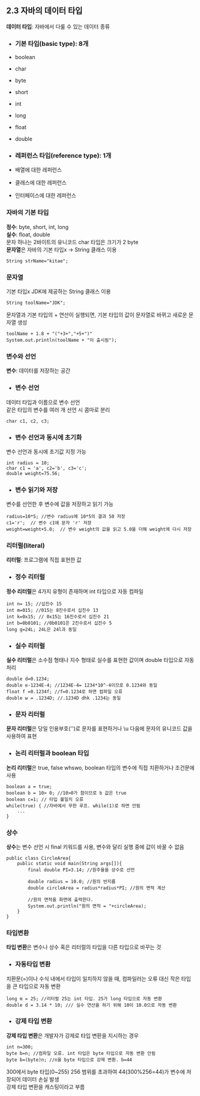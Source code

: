 ## 2.3 자바의 데이터 타입

**데이터 타입**: 자바에서 다룰 수 있는 데이터 종류

+ ### 기본 타입(basic type): 8개
+ boolean
+ char
+ byte
+ short
+ int
+ long
+ float
+ double

+ ### 레퍼런스 타입(reference type): 1개
+ 배열에 대한 레퍼런스
+ 클래스에 대한 레퍼런스
+ 인터페이스에 대한 레퍼런스

### 자바의 기본 타입

**정수**: byte, short, int, long  
**실수**: float, double  
문자 하나는 2바이트의 유니코드
char 타입은 크기가 2 byte  
**문자열**은 자바의 기본 타입x -> String 클래스 이용

    String strName="kitae";  

### 문자열

기본 타입x
JDK에 제공하는 String 클래스 이용

    String toolName="JDK";  

문자열과 기본 타입의 + 연산이 실행되면, 기본 타입의 값이 문자열로 바뀌고 새로운 문자열 생성

    toolName + 1.8 + "("+3+","+5+")"
    System.out.println(toolName + "이 출시됨");

### 변수와 선언

**변수**: 데이터를 저장하는 공간

+ ### 변수 선언

데이터 타입과 이름으로 변수 선언  
같은 타입의 변수를 여러 개 선언 시 콤마로 분리

    char c1, c2, c3;  

+ ### 변수 선언과 동시에 초기화

변수 선언과 동시에 초기값 지정 가능

    int radius = 10;
    char c1 = 'a', c2='b', c3='c';
    double weight=75.56;  

+ ### 변수 읽기와 저장

변수를 선언한 후 변수에 값을 저장하고 읽기 가능

    radius=10*5; //변수 radius에 10*5의 결과 50 저장
    c1='r';  // 변수 c1에 문자 'r' 저장
    weight=weight+5.0;  // 변수 weight의 값을 읽고 5.0을 더해 weight에 다시 저장  

### 리터럴(literal)

**리터럴**: 프로그램에 직접 표현한 값

+ ### 정수 리터럴

**정수 리터럴**은 4가지 유형이 존재하며 int 타입으로 자동 컴파일

    int n= 15; //십진수 15  
    int m=015; //015는 8진수로서 십진수 13
    int k=0x15; // 0x15는 16진수로서 십진수 21
    int b=0b0101; //0b0101은 2진수로서 십진수 5
    long g=24L; 24L은 24l과 동일  

+ ### 실수 리터럴

**실수 리터럴**은 소수점 형태나 지수 형태로 실수를 표현한 값이며 double 타입으로 자동 처리

    double d=0.1234;
    double e-1234E-4; //1234E-4= 1234*10^-4이므로 0.1234와 동일  
    float f =0.1234f; //f=0.1234로 하면 컴파일 오류  
    double w = .1234D; //.1234D dhk .1234는 동일  

+ ### 문자 리터럴

**문자 리터럴**은 당일 인용부호('')로 문자를 표현하거나 \u 다음에 문자의 유니코드 값을 사용하여 표현

+ ### 논리 리터럴과 boolean 타입

**논리 리터럴**은 true, false whswo, boolean 타입의 변수에 직접 치환하거나 조건문에 사용

    boolean a = true;
    boolean b = 10> 0; //10>0가 참이므로 b 값은 true
    boolean c=1; // 타입 불일치 오류 
    while(true) { //자바에서 무한 루프. while(1)로 하면 안됨
        ...
    } 

### 상수

**상수**는 변수 선언 시 final 키워드를 사용, 변수와 달리 실행 중에 값이 바꿀 수 없음

    public class CircleArea{
        public static void main(String args[]){ 
            final double PI=3.14; //원주율을 상수로 선언
            
            double radius = 10.0; //원의 반지름
            double circleArea = radius*radius*PI; //원의 면적 계산  

            //원의 면적을 화면에 출력한다.
            System.out.println("원의 면적 = "+circleArea);
        }
    }  

### 타입변환

**타입 변환**은 변수나 상수 혹은 리터럴의 타입을 다른 타입으로 바꾸는 것

+ ### 자동타입 변환

치환문(=)이나 수식 내에서 타입이 일치하지 않을 때, 컴파일러는 오류 대신 작은 타입을 큰 타입으로 자동 변환

    long m = 25; //리터럴 25는 int 타입. 25가 long 타입으로 자동 변환  
    double d = 3.14 * 10; /// 실수 연산을 하기 위해 10이 10.0으로 자동 변환  

+ ### 강제 타입 변환

**강제 타입 변환**은 개발자가 강제로 타입 변환을 지시하는 경우

    int n=300;
    byte b=n; //컴파일 오류. int 타입은 byte 타입으로 자동 변환 안됨  
    byte b=(byte)n; //n을 byte 타입으로 강제 변환. b=44

300에서 byte 타입(0~255) 256 범위를 초과하여 44(300%256=44)가 변수에 저장되어 데이터 손실 발생  
강제 타입 변환을 캐스팅이라고 부름